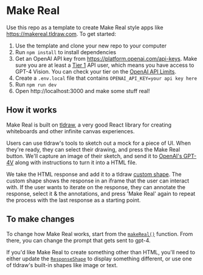 # Make Real

Use this repo as a template to create Make Real style apps like
https://makereal.tldraw.com. To get started:

1. Use the template and clone your new repo to your computer
2. Run `npm install` to install dependencies
3. Get an OpenAI API key from https://platform.openai.com/api-keys. Make sure
   you are at least a
   [Tier 1](https://platform.openai.com/docs/guides/rate-limits/usage-tiers) API
   user, which means you have access to GPT-4 Vision. You can check your tier on
   the [OpenAI API Limits](https://platform.openai.com/account/limits).
4. Create a `.env.local` file that contains `OPENAI_API_KEY=your api key here`
5. Run `npm run dev`
6. Open http://localhost:3000 and make some stuff real!

## How it works

Make Real is built on [tldraw](tldraw.dev), a very good React library for
creating whiteboards and other infinite canvas experiences.

Users can use tldraw's tools to sketch out a mock for a piece of UI. When
they're ready, they can select their drawing, and press the Make Real button.
We'll capture an image of their sketch, and send it to
[OpenAI's GPT-4V](https://platform.openai.com/docs/guides/vision) along with
instructions to turn it into a HTML file.

We take the HTML response and add it to a tldraw
[custom shape](https://tldraw.dev/docs/shapes#Custom-shapes). The custom shape
shows the response in an iframe that the user can interact with. If the user
wants to iterate on the response, they can annotate the response, select it &
the annotations, and press 'Make Real' again to repeat the process with the last
response as a starting point.

## To make changes

To change how Make Real works, start from the [`makeReal()`](./app/makeReal.tsx)
function. From there, you can change the prompt that gets sent to gpt-4.

If you'd like Make Real to create something other than HTML, you'll need to
either update the [`ResponseShape`](./app/ResponseShape/ResponseShape.tsx) to
display something different, or use one of tldraw's built-in shapes like image
or text.
